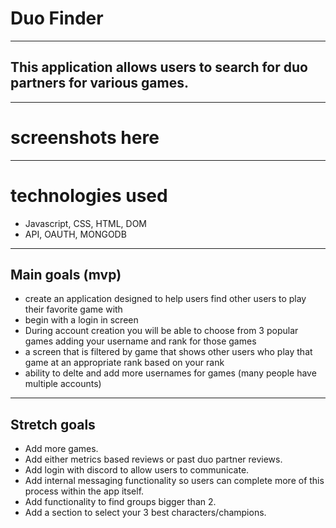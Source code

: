 # Duo Finder
---
## This application allows users to search for duo partners for various games. 
---
# screenshots here
---
# technologies used
- Javascript, CSS, HTML, DOM
- API, OAUTH, MONGODB
---
## Main goals (mvp)
- create an application designed to help users find other users to play their favorite game with
- begin with a login in screen 
- During account creation you will be able to choose from 3 popular games adding your username and rank for those games
- a screen that is filtered by game that shows other users who play that game at an appropriate rank based on your rank
- ability to delte and add more usernames for games (many people have multiple accounts)
---
## Stretch goals
- Add more games.
- Add either metrics based reviews or past duo partner reviews. 
- Add login with discord to allow users to communicate.
- Add internal messaging functionality so users can complete more of this process within the app itself.
- Add functionality to find groups bigger than 2.
- Add a section to select your 3 best characters/champions.